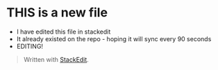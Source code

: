 
# THIS is a new file

- I have edited this file in stackedit
- It already existed on the repo - hoping it will sync every 90 seconds
- EDITING!

> Written with [StackEdit](https://stackedit.io/).
<!--stackedit_data:
eyJoaXN0b3J5IjpbLTE4NDY1NTAxMjMsMjM1Mzk5NzE1XX0=
-->